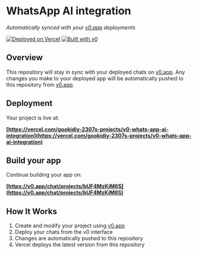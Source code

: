 # WhatsApp AI integration

*Automatically synced with your [v0.app](https://v0.app) deployments*

[![Deployed on Vercel](https://img.shields.io/badge/Deployed%20on-Vercel-black?style=for-the-badge&logo=vercel)](https://vercel.com/gookidiy-2307s-projects/v0-whats-app-ai-integration)
[![Built with v0](https://img.shields.io/badge/Built%20with-v0.app-black?style=for-the-badge)](https://v0.app/chat/projects/bUF4MzKiM6S)

## Overview

This repository will stay in sync with your deployed chats on [v0.app](https://v0.app).
Any changes you make to your deployed app will be automatically pushed to this repository from [v0.app](https://v0.app).

## Deployment

Your project is live at:

**[https://vercel.com/gookidiy-2307s-projects/v0-whats-app-ai-integration](https://vercel.com/gookidiy-2307s-projects/v0-whats-app-ai-integration)**

## Build your app

Continue building your app on:

**[https://v0.app/chat/projects/bUF4MzKiM6S](https://v0.app/chat/projects/bUF4MzKiM6S)**

## How It Works

1. Create and modify your project using [v0.app](https://v0.app)
2. Deploy your chats from the v0 interface
3. Changes are automatically pushed to this repository
4. Vercel deploys the latest version from this repository
